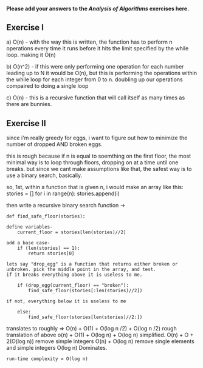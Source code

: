 #### Please add your answers to the ***Analysis of  Algorithms*** exercises here.

## Exercise I

a) O(n) - with the way this is written, the function has to perform n operations every time it runs before it hits the limit specified by the while loop. making it O(n)

b) O(n^2) - if this were only performing one operation for each number leading up to N it would be O(n), but this is performing the operations within the while loop for each integer from 0 to n. doubling up our operations compaired to doing a single loop


c) O(n) - this is a recursive function that will call itself as many times as there are bunnies.

## Exercise II

since i'm really greedy for eggs, i want to figure out how to minimize the number of dropped AND broken eggs.

this is rough because if n is equal to soemthing on the first floor, the most minimal way is to loop through floors, dropping on at a time until one breaks. but since we cant make assumptions like that, the safest way is to use a binary search, basically.

so, 1st, within a function that is given n, i would make an array like this: 
    stories = []
    for i in range(n):
        stories.append(i)

then write a recursive binary search function -> 

    def find_safe_floor(stories):  
    
    define variables-
        current_floor = stories[len(stories)//2]

    add a base case-
        if (len(stories) == 1):
            return stories[0]
    
    lets say "drop_egg" is a function that returns either broken or unbroken. pick the middle point in the array, and test.
    if it breaks everything above it is useless to me.
    
        if (drop_egg(current_floor) == "broken"):
            find_safe_floor(stories[:len(stories)//2])

    if not, everything below it is useless to me
          
        else:
            find_safe_floor(stories[len(stories)//2:])

translates to roughly => 
    O(n) + O(1) + O(log n /2) + O(log n /2) rough translation of above
    o(n) + O(1) + O(log n) + O(log n) simplified.
    O(n) + O + 2(O(log n)) remove simple integers
    O(n) + O(log n) remove single elements and simple integers
    O(log n) Dominates.

    run-time complexity = O(log n)


        
        
